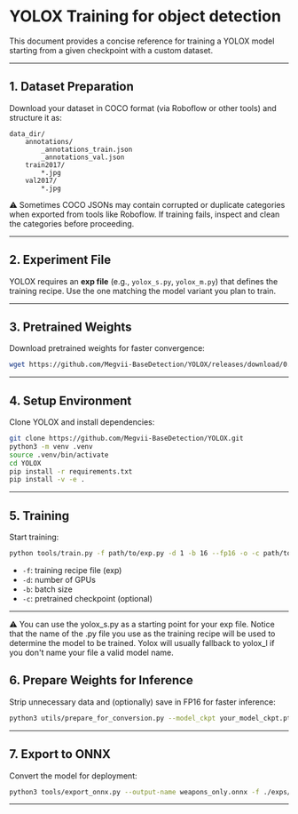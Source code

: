 # YOLOX Training for object detection

This document provides a concise reference for training a YOLOX model starting from a given checkpoint with a custom dataset.

---

## 1. Dataset Preparation

Download your dataset in COCO format (via Roboflow or other tools) and structure it as:

```
data_dir/
    annotations/
        _annotations_train.json
        _annotations_val.json
    train2017/
        *.jpg
    val2017/
        *.jpg
```

⚠️ Sometimes COCO JSONs may contain corrupted or duplicate categories when exported from tools like Roboflow. If training fails, inspect and clean the categories before proceeding.

---

## 2. Experiment File

YOLOX requires an **exp file** (e.g., `yolox_s.py`, `yolox_m.py`) that defines the training recipe. Use the one matching the model variant you plan to train.

---

## 3. Pretrained Weights

Download pretrained weights for faster convergence:

```bash
wget https://github.com/Megvii-BaseDetection/YOLOX/releases/download/0.1.1rc0/yolox_s.pth
```

---

## 4. Setup Environment

Clone YOLOX and install dependencies:

```bash
git clone https://github.com/Megvii-BaseDetection/YOLOX.git
python3 -m venv .venv
source .venv/bin/activate
cd YOLOX
pip install -r requirements.txt
pip install -v -e .
```

---

## 5. Training

Start training:

```bash
python tools/train.py -f path/to/exp.py -d 1 -b 16 --fp16 -o -c path/to/checkpoint.pth
```

* `-f`: training recipe file (exp)
* `-d`: number of GPUs
* `-b`: batch size
* `-c`: pretrained checkpoint (optional)

---

⚠️ You can use the yolox_s.py as a starting point for your exp file. Notice that the name of the .py file you use as the training recipe will be used to determine the model to be trained. Yolox will usually fallback to yolox_l if you don't name your file a valid model name.



## 6. Prepare Weights for Inference

Strip unnecessary data and (optionally) save in FP16 for faster inference:

```bash
python3 utils/prepare_for_conversion.py --model_ckpt your_model_ckpt.pth --fp16 --output_name weights_only.pth
```

---

## 7. Export to ONNX

Convert the model for deployment:

```bash
python3 tools/export_onnx.py --output-name weapons_only.onnx -f ./exps/yolox_s.py -c ./YOLOX_outputs/yolox_s/weights_only.pth
```

---
